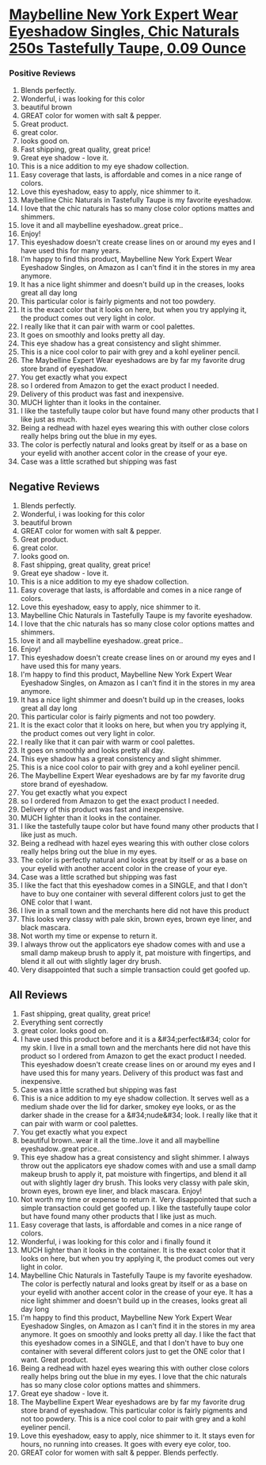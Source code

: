 # [Maybelline New York Expert Wear Eyeshadow Singles, Chic Naturals 250s Tastefully Taupe, 0.09 Ounce](https://products.checkmycream.com/products/Maybelline-New-York-Expert-Wear-Eyeshadow-Singles-Chic-Naturals-250s-Tastefully-Taupe-0.09-Ounce.html)

### Positive Reviews

<ol>
      <li>Blends perfectly.</li>
      <li>Wonderful, i was looking for this color</li>
      <li>beautiful brown</li>
      <li>GREAT color for women with salt &amp; pepper.  </li>
      <li>Great product.</li>
      <li>great color.</li>
      <li>looks good on.</li>
      <li>Fast shipping, great quality, great price!</li>
      <li>Great eye shadow - love it.</li>
      <li>This is a nice addition to my eye shadow collection.</li>
      <li>Easy coverage that lasts, is affordable and comes in a nice range of colors.</li>
      <li>Love this eyeshadow, easy to apply, nice shimmer to it.</li>
      <li>Maybelline Chic Naturals in Tastefully Taupe is my favorite eyeshadow.  </li>
      <li>I love that the chic naturals has so many close color options mattes and shimmers.</li>
      <li>love it and all maybelline eyeshadow..great price..</li>
      <li>Enjoy!</li>
      <li>This eyeshadow doesn&#x27;t create crease lines on or around my eyes and I have used this for many years.</li>
      <li>I&#x27;m happy to find this product, Maybelline New York Expert Wear Eyeshadow Singles, on Amazon as I can&#x27;t find it in the stores in my area anymore.  </li>
      <li>It has a nice light shimmer and doesn&#x27;t build up in the creases, looks great all day long</li>
      <li>This particular color is fairly pigments and not too powdery.</li>
      <li>It is the exact color that it looks on here, but when you try applying it, the product comes out very light in color.</li>
      <li>I really like that it can pair with warm or cool palettes.</li>
      <li>It goes on smoothly and looks pretty all day.  </li>
      <li>This eye shadow has a great consistency and slight shimmer.</li>
      <li>This is a nice cool color to pair with grey and a kohl eyeliner pencil.</li>
      <li>The Maybelline Expert Wear eyeshadows are by far my favorite drug store brand of eyeshadow.</li>
      <li>You get exactly what you expect</li>
      <li>so I ordered from Amazon to get the exact product I needed.</li>
      <li>Delivery of this product was fast and inexpensive.</li>
      <li>MUCH lighter than it looks in the container.</li>
      <li>I like the tastefully taupe color but have found many other products that I like just as much.</li>
      <li>Being a redhead with hazel eyes wearing this with outher close colors really helps bring out the blue in my eyes.</li>
      <li>The color is perfectly natural and looks great by itself or as a base on your eyelid with another accent color in the crease of your eye.  </li>
      <li>Case was a little scrathed but shipping was fast</li>
</ol>


<h2>Negative Reviews</h2>
<ol>
<li> Blends perfectly.</li>
<li> Wonderful, i was looking for this color</li>
<li> beautiful brown</li>
<li> GREAT color for women with salt &amp; pepper.  </li>
<li> Great product.</li>
<li> great color.</li>
<li> looks good on.</li>
<li> Fast shipping, great quality, great price!</li>
<li> Great eye shadow - love it.</li>
<li> This is a nice addition to my eye shadow collection.</li>
<li> Easy coverage that lasts, is affordable and comes in a nice range of colors.</li>
<li> Love this eyeshadow, easy to apply, nice shimmer to it.</li>
<li> Maybelline Chic Naturals in Tastefully Taupe is my favorite eyeshadow.  </li>
<li> I love that the chic naturals has so many close color options mattes and shimmers.</li>
<li> love it and all maybelline eyeshadow..great price..</li>
<li> Enjoy!</li>
<li> This eyeshadow doesn&#x27;t create crease lines on or around my eyes and I have used this for many years.</li>
<li> I&#x27;m happy to find this product, Maybelline New York Expert Wear Eyeshadow Singles, on Amazon as I can&#x27;t find it in the stores in my area anymore.  </li>
<li> It has a nice light shimmer and doesn&#x27;t build up in the creases, looks great all day long</li>
<li> This particular color is fairly pigments and not too powdery.</li>
<li> It is the exact color that it looks on here, but when you try applying it, the product comes out very light in color.</li>
<li> I really like that it can pair with warm or cool palettes.</li>
<li> It goes on smoothly and looks pretty all day.  </li>
<li> This eye shadow has a great consistency and slight shimmer.</li>
<li> This is a nice cool color to pair with grey and a kohl eyeliner pencil.</li>
<li> The Maybelline Expert Wear eyeshadows are by far my favorite drug store brand of eyeshadow.</li>
<li> You get exactly what you expect</li>
<li> so I ordered from Amazon to get the exact product I needed.</li>
<li> Delivery of this product was fast and inexpensive.</li>
<li> MUCH lighter than it looks in the container.</li>
<li> I like the tastefully taupe color but have found many other products that I like just as much.</li>
<li> Being a redhead with hazel eyes wearing this with outher close colors really helps bring out the blue in my eyes.</li>
<li> The color is perfectly natural and looks great by itself or as a base on your eyelid with another accent color in the crease of your eye.  </li>
<li> Case was a little scrathed but shipping was fast</li>
<li> I like the fact that this eyeshadow comes in a SINGLE, and that I don&#x27;t have to buy one container with several different colors just to get the ONE color that I want.  </li>
<li> I live in a small town and the merchants here did not have this product</li>
<li> This looks very classy with pale skin, brown eyes, brown eye liner, and black mascara.</li>
<li> Not worth my time or expense to return it.  </li>
<li> I always throw out the applicators eye shadow comes with and use a small damp makeup brush to apply it, pat moisture with fingertips, and blend it all out with slightly lager dry brush.</li>
<li> Very disappointed that such a simple transaction could get goofed up.  </li>
</ol>

<h2>All Reviews</h2>

<ol>
    <li> Fast shipping, great quality, great price!</li>
    <li> Everything sent correctly</li>
    <li> great color. looks good on.</li>
    <li> I have used this product before and it is a &amp;#34;perfect&amp;#34; color for my skin. I live in a small town and the merchants here did not have this product so I ordered from Amazon to get the exact product I needed. This eyeshadow doesn&#x27;t create crease lines on or around my eyes and I have used this for many years. Delivery of this product was fast and inexpensive.</li>
    <li> Case was a little scrathed but shipping was fast</li>
    <li> This is a nice addition to my eye shadow collection. It serves well as a medium shade over the lid for darker, smokey eye looks, or as the darker shade in the crease for a &amp;#34;nude&amp;#34; look. I really like that it can pair with warm or cool palettes.</li>
    <li> You get exactly what you expect</li>
    <li> beautiful brown..wear it all the time..love it and all maybelline eyeshadow..great price..</li>
    <li> This eye shadow has a great consistency and slight shimmer. I always throw out the applicators eye shadow comes with and use a small damp makeup brush to apply it, pat moisture with fingertips, and blend it all out with slightly lager dry brush. This looks very classy with pale skin, brown eyes, brown eye liner, and black mascara. Enjoy!</li>
    <li> Not worth my time or expense to return it.  Very disappointed that such a simple transaction could get goofed up.  I like the tastefully taupe color but have found many other products that I like just as much.</li>
    <li> Easy coverage that lasts, is affordable and comes in a nice range of colors.</li>
    <li> Wonderful, i was looking for this color and i finally found it</li>
    <li> MUCH lighter than it looks in the container. It is the exact color that it looks on here, but when you try applying it, the product comes out very light in color.</li>
    <li> Maybelline Chic Naturals in Tastefully Taupe is my favorite eyeshadow.  The color is perfectly natural and looks great by itself or as a base on your eyelid with another accent color in the crease of your eye.  It has a nice light shimmer and doesn&#x27;t build up in the creases, looks great all day long</li>
    <li> I&#x27;m happy to find this product, Maybelline New York Expert Wear Eyeshadow Singles, on Amazon as I can&#x27;t find it in the stores in my area anymore.  It goes on smoothly and looks pretty all day.  I like the fact that this eyeshadow comes in a SINGLE, and that I don&#x27;t have to buy one container with several different colors just to get the ONE color that I want.  Great product.</li>
    <li> Being a redhead with hazel eyes wearing this with outher close colors really helps bring out the blue in my eyes. I love that the chic naturals has so many close color options mattes and shimmers.</li>
    <li> Great eye shadow - love it.</li>
    <li> The Maybelline Expert Wear eyeshadows are by far my favorite drug store brand of eyeshadow. This particular color is fairly pigments and not too powdery. This is a nice cool color to pair with grey and a kohl eyeliner pencil.</li>
    <li> Love this eyeshadow, easy to apply, nice shimmer to it. It stays even for hours, no running into creases. It goes with every eye color, too.</li>
    <li> GREAT color for women with salt &amp; pepper.  Blends perfectly.</li>
</ol>




